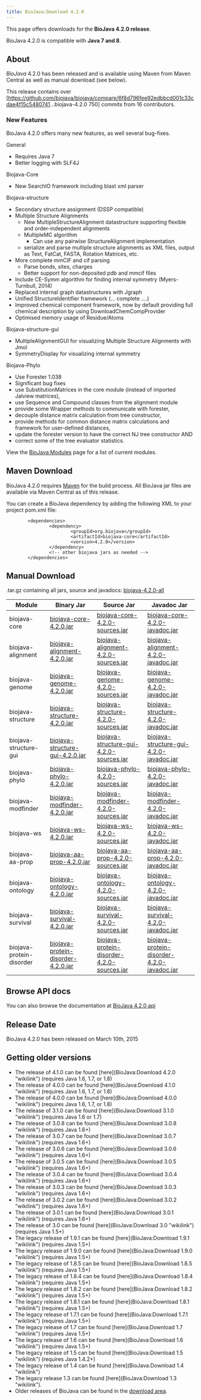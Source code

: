 ```yaml
---
title: BioJava:Download 4.2.0
---
```


This page offers downloads for the <b>BioJava 4.2.0 release</b>.

BioJava 4.2.0 is compatible with <b>Java 7 and 8</b>.

About
-----

*BioJava* 4.2.0 has been released and is available using Maven from
Maven Central as well as manual download (see below).

This release contains over
[<https://github.com/biojava/biojava/compare/6f8d796fee92edbbcd001c33cdae4f15c5480741>...biojava-4.2.0
750] commits from 16 contributors.

### New Features

BioJava 4.2.0 offers many new features, as well several bug-fixes.

General  

-   Requires Java 7
-   Better logging with SLF4J

Biojava-Core  

-   New SearchIO framework including blast xml parser

Biojava-structure  

-   Secondary structure assignment (DSSP compatible)
-   Multiple Structure Alignments
    -   New MultipleStructureAlignment datastructure supporting flexible
        and order-independent alignments
    -   MultipleMC algorithm
        -   Can use any pairwise StructureAlignment implementation
    -   serialize and parse multiple structure alignments as XML files,
        output as Text, FatCat, FASTA, Rotation Matrices, etc.
-   More complete mmCIF and cif parsing
    -   Parse bonds, sites, charges
    -   Better support for non-deposited pdb and mmcif files
-   Include CE-Symm algorithm for finding internal symmetry
    (Myers-Turnbull, 2014)
-   Replaced internal graph datastructures with Jgraph
-   Unified StructureIdentifier framework (... complete ....)
-   Improved chemical component framework, now by default providing full
    chemical description by using DownloadChemCompProvider
-   Optimised memory usage of Residue/Atoms

Biojava-structure-gui  

-   MultipleAlignmentGUI for visualizing Multiple Structure Alignments
    with Jmol
-   SymmetryDisplay for visualizing internal symmetry

Biojava-Phylo  

-   Use Forester 1.038
-   Significant bug fixes
-   use SubstitutionMatrices in the core module (instead of imported
    Jalview matrices),
-   use Sequence and Compound classes from the alignment module
-   provide some Wrapper methods to communicate with forester,
-   decouple distance matrix calculation from tree constructor,
-   provide methods for common distance matrix calculations and
    framework for user-defined distances,
-   update the forester version to have the correct NJ tree constructor
    AND
-   correct some of the tree evaluator statistics.

View the <BioJava:Modules> page for a list of current modules.

Maven Download
--------------

BioJava 4.2.0 requires [Maven](http://maven.apache.org/) for the build
process. All BioJava jar files are available via Maven Central as of
this release.

You can create a BioJava dependency by adding the following XML to your
project pom.xml file:

            <dependencies>
                    <dependency>
                            <groupId>org.biojava</groupId>
                            <artifactId>biojava-core</artifactId>
                            <version>4.2.0</version>
                    </dependency>
                    <!-- other biojava jars as needed -->
            </dependencies> 

Manual Download
---------------

.tar.gz containing all jars, source and javadocs:
[biojava-4.2.0-all](http://biojava.org/download/bj4.2.0/biojava-4.2.0-all.tar.gz)

| Module                   | Binary Jar                                                                                                                                         | Source Jar                                                                                                                                                         | Javadoc Jar                                                                                                                                                        |
|--------------------------|----------------------------------------------------------------------------------------------------------------------------------------------------|--------------------------------------------------------------------------------------------------------------------------------------------------------------------|--------------------------------------------------------------------------------------------------------------------------------------------------------------------|
| biojava-core             | [biojava-core-4.2.0.jar](https://repo1.maven.org/maven2/org/biojava/biojava-core/4.2.0/biojava-core-4.2.0.jar)                                     | [biojava-core-4.2.0-sources.jar](https://repo1.maven.org/maven2/org/biojava/biojava-core/4.2.0/biojava-core-4.2.0-sources.jar)                                     | [biojava-core-4.2.0-javadoc.jar](https://repo1.maven.org/maven2/org/biojava/biojava-core/4.2.0/biojava-core-4.2.0-javadoc.jar)                                     |
| biojava-alignment        | [biojava-alignment-4.2.0.jar](https://repo1.maven.org/maven2/org/biojava/biojava-alignment/4.2.0/biojava-alignment-4.2.0.jar)                      | [biojava-alignment-4.2.0-sources.jar](https://repo1.maven.org/maven2/org/biojava/biojava-alignment/4.2.0/biojava-alignment-4.2.0-sources.jar)                      | [biojava-alignment-4.2.0-javadoc.jar](https://repo1.maven.org/maven2/org/biojava/biojava-alignment/4.2.0/biojava-alignment-4.2.0-javadoc.jar)                      |
| biojava-genome           | [biojava-genome-4.2.0.jar](https://repo1.maven.org/maven2/org/biojava/biojava-genome/4.2.0/biojava-genome-4.2.0.jar)                               | [biojava-genome-4.2.0-sources.jar](https://repo1.maven.org/maven2/org/biojava/biojava-genome/4.2.0/biojava-genome-4.2.0-sources.jar)                               | [biojava-genome-4.2.0-javadoc.jar](https://repo1.maven.org/maven2/org/biojava/biojava-genome/4.2.0/biojava-genome-4.2.0-javadoc.jar)                               |
| biojava-structure        | [biojava-structure-4.2.0.jar](https://repo1.maven.org/maven2/org/biojava/biojava-structure/4.2.0/biojava-structure-4.2.0.jar)                      | [biojava-structure-4.2.0-sources.jar](https://repo1.maven.org/maven2/org/biojava/biojava-structure/4.2.0/biojava-structure-4.2.0-sources.jar)                      | [biojava-structure-4.2.0-javadoc.jar](https://repo1.maven.org/maven2/org/biojava/biojava-structure/4.2.0/biojava-structure-4.2.0-javadoc.jar)                      |
| biojava-structure-gui    | [biojava-structure-gui-4.2.0.jar](https://repo1.maven.org/maven2/org/biojava/biojava-structure-gui/4.2.0/biojava-structure-gui-4.2.0.jar)          | [biojava-structure-gui-4.2.0-sources.jar](https://repo1.maven.org/maven2/org/biojava/biojava-structure-gui/4.2.0/biojava-structure-gui-4.2.0-sources.jar)          | [biojava-structure-gui-4.2.0-javadoc.jar](https://repo1.maven.org/maven2/org/biojava/biojava-structure-gui/4.2.0/biojava-structure-gui-4.2.0-javadoc.jar)          |
| biojava-phylo            | [biojava-phylo-4.2.0.jar](https://repo1.maven.org/maven2/org/biojava/biojava-phylo/4.2.0/biojava-phylo-4.2.0.jar)                                  | [biojava-phylo-4.2.0-sources.jar](https://repo1.maven.org/maven2/org/biojava/biojava-phylo/4.2.0/biojava-phylo-4.2.0-sources.jar)                                  | [biojava-phylo-4.2.0-javadoc.jar](https://repo1.maven.org/maven2/org/biojava/biojava-phylo/4.2.0/biojava-phylo-4.2.0-javadoc.jar)                                  |
| biojava-modfinder        | [biojava-modfinder-4.2.0.jar](https://repo1.maven.org/maven2/org/biojava/biojava-modfinder/4.2.0/biojava-modfinder-4.2.0.jar)                      | [biojava-modfinder-4.2.0-sources.jar](https://repo1.maven.org/maven2/org/biojava/biojava-modfinder/4.2.0/biojava-modfinder-4.2.0-sources.jar)                      | [biojava-modfinder-4.2.0-javadoc.jar](https://repo1.maven.org/maven2/org/biojava/biojava-modfinder/4.2.0/biojava-modfinder-4.2.0-javadoc.jar)                      |
| biojava-ws               | [biojava-ws-4.2.0.jar](https://repo1.maven.org/maven2/org/biojava/biojava-ws/4.2.0/biojava-ws-4.2.0.jar)                                           | [biojava-ws-4.2.0-sources.jar](https://repo1.maven.org/maven2/org/biojava/biojava-ws/4.2.0/biojava-ws-4.2.0-sources.jar)                                           | [biojava-ws-4.2.0-javadoc.jar](https://repo1.maven.org/maven2/org/biojava/biojava-ws/4.2.0/biojava-ws-4.2.0-javadoc.jar)                                           |
| biojava-aa-prop          | [biojava-aa-prop-4.2.0.jar](https://repo1.maven.org/maven2/org/biojava/biojava-aa-prop/4.2.0/biojava-aa-prop-4.2.0.jar)                            | [biojava-aa-prop-4.2.0-sources.jar](https://repo1.maven.org/maven2/org/biojava/biojava-aa-prop/4.2.0/biojava-aa-prop-4.2.0-sources.jar)                            | [biojava-aa-prop-4.2.0-javadoc.jar](https://repo1.maven.org/maven2/org/biojava/biojava-aa-prop/4.2.0/biojava-aa-prop-4.2.0-javadoc.jar)                            |
| biojava-ontology         | [biojava-ontology-4.2.0.jar](https://repo1.maven.org/maven2/org/biojava/biojava-ontology/4.2.0/biojava-ontology-4.2.0.jar)                         | [biojava-ontology-4.2.0-sources.jar](https://repo1.maven.org/maven2/org/biojava/biojava-ontology/4.2.0/biojava-ontology-4.2.0-sources.jar)                         | [biojava-ontology-4.2.0-javadoc.jar](https://repo1.maven.org/maven2/org/biojava/biojava-ontology/4.2.0/biojava-ontology-4.2.0-javadoc.jar)                         |
| biojava-survival         | [biojava-survival-4.2.0.jar](https://repo1.maven.org/maven2/org/biojava/biojava-survival/4.2.0/biojava-survival-4.2.0.jar)                         | [biojava-survival-4.2.0-sources.jar](https://repo1.maven.org/maven2/org/biojava/biojava-survival/4.2.0/biojava-survival-4.2.0-sources.jar)                         | [biojava-survival-4.2.0-javadoc.jar](https://repo1.maven.org/maven2/org/biojava/biojava-survival/4.2.0/biojava-survival-4.2.0-javadoc.jar)                         |
| biojava-protein-disorder | [biojava-protein-disorder-4.2.0.jar](https://repo1.maven.org/maven2/org/biojava/biojava-protein-disorder/4.2.0/biojava-protein-disorder-4.2.0.jar) | [biojava-protein-disorder-4.2.0-sources.jar](https://repo1.maven.org/maven2/org/biojava/biojava-protein-disorder/4.2.0/biojava-protein-disorder-4.2.0-sources.jar) | [biojava-protein-disorder-4.2.0-javadoc.jar](https://repo1.maven.org/maven2/org/biojava/biojava-protein-disorder/4.2.0/biojava-protein-disorder-4.2.0-javadoc.jar) |

Browse API docs
---------------

You can also browse the documentation at [BioJava 4.2.0
api](http://www.biojava.org/docs/api4.2.0/)

Release Date
------------

BioJava 4.2.0 has been released on March 10th, 2015

Getting older versions
----------------------

-   The release of 4.1.0 can be found
    [here](BioJava:Download 4.2.0 "wikilink") (requires Java 1.6, 1.7,
    or 1.8)
-   The release of 4.0.0 can be found
    [here](BioJava:Download 4.1.0 "wikilink") (requires Java 1.6, 1.7,
    or 1.8)
-   The release of 4.0.0 can be found
    [here](BioJava:Download 4.0.0 "wikilink") (requires Java 1.6, 1.7,
    or 1.8)
-   The release of 3.1.0 can be found
    [here](BioJava:Download 3.1.0 "wikilink") (requires Java 1.6 or 1.7)
-   The release of 3.0.8 can be found
    [here](BioJava:Download 3.0.8 "wikilink") (requires Java 1.6+)
-   The release of 3.0.7 can be found
    [here](BioJava:Download 3.0.7 "wikilink") (requires Java 1.6+)
-   The release of 3.0.6 can be found
    [here](BioJava:Download 3.0.6 "wikilink") (requires Java 1.6+)
-   The release of 3.0.5 can be found
    [here](BioJava:Download 3.0.5 "wikilink") (requires Java 1.6+)
-   The release of 3.0.4 can be found
    [here](BioJava:Download 3.0.4 "wikilink") (requires Java 1.6+)
-   The release of 3.0.3 can be found
    [here](BioJava:Download 3.0.3 "wikilink") (requires Java 1.6+)
-   The release of 3.0.2 can be found
    [here](BioJava:Download 3.0.2 "wikilink") (requires Java 1.6+)
-   The release of 3.0.1 can be found
    [here](BioJava:Download 3.0.1 "wikilink") (requires Java 1.6+)
-   The release of 3.0 can be found
    [here](BioJava:Download 3.0 "wikilink") (requires Java 1.5+)
-   The legacy release of 1.9.1 can be found
    [here](BioJava:Download 1.9.1 "wikilink") (requires Java 1.5+)
-   The legacy release of 1.9.0 can be found
    [here](BioJava:Download 1.9.0 "wikilink") (requires Java 1.5+)
-   The legacy release of 1.8.5 can be found
    [here](BioJava:Download 1.8.5 "wikilink") (requires Java 1.5+)
-   The legacy release of 1.8.4 can be found
    [here](BioJava:Download 1.8.4 "wikilink") (requires Java 1.5+)
-   The legacy release of 1.8.2 can be found
    [here](BioJava:Download 1.8.2 "wikilink") (requires Java 1.5+)
-   The legacy release of 1.8.1 can be found
    [here](BioJava:Download 1.8.1 "wikilink") (requires Java 1.5+)
-   The legacy release of 1.7.1 can be found
    [here](BioJava:Download 1.7.1 "wikilink") (requires Java 1.5+)
-   The legacy release of 1.7 can be found
    [here](BioJava:Download 1.7 "wikilink") (requires Java 1.5+)
-   The legacy release of 1.6 can be found
    [here](BioJava:Download 1.6 "wikilink") (requires Java 1.5+)
-   The legacy release of 1.5 can be found
    [here](BioJava:Download 1.5 "wikilink") (requires Java 1.4.2+)
-   The legacy release of 1.4 can be found
    [here](BioJava:Download 1.4 "wikilink")
-   The legacy release 1.3 can be found
    [here](BioJava:Download 1.3 "wikilink").
-   Older releases of BioJava can be found in the [download
    area](http://www.biojava.org/download/).

